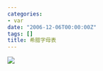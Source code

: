 ```yaml
---
categories:
- var
date: "2006-12-06T00:00:00Z"
tags: []
title: 希腊字母表
---
```


![](http://du1ab.one/images/2006/R200901033.1878.4.png)